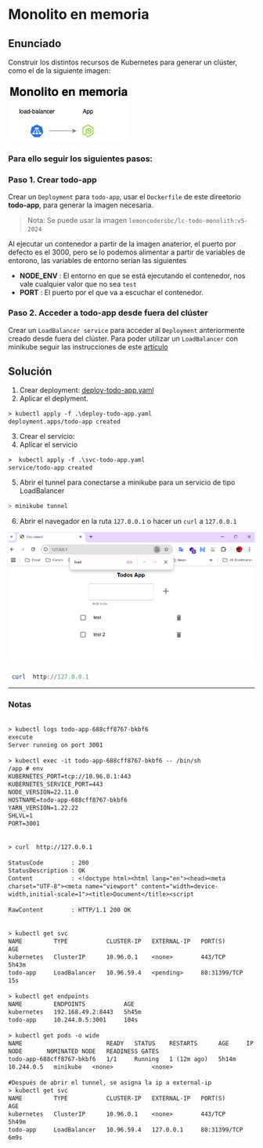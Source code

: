 # Monolito en memoria

## Enunciado

Construir los distintos recursos de Kubernetes para generar un clúster, como el de la siguiente imagen:

![monolith in memory](./monolith-in-mem.png)

### Para ello seguir los siguientes pasos:

### Paso 1. Crear todo-app

Crear un `Deployment` para `todo-app`, usar el `Dockerfile` de este direetorio **todo-app**, para generar la imagen necesaria.

> Nota: Se puede usar la imagen `lemoncodersbc/lc-todo-monolith:v5-2024`

Al ejecutar un contenedor a partir de la imagen anaterior, el puerto por defecto es el 3000, pero se lo podemos alimentar a partir de  variables de entorono, las variables de entorno serían las siguientes

* **NODE_ENV** : El entorno en que se está ejecutando el contenedor, nos vale cualquier valor que no sea `test`
* **PORT** : El puerto por el que va a escuchar el contenedor.

### Paso 2. Acceder a todo-app desde fuera del clúster

Crear un `LoadBalancer service` para acceder al `Deployment` anteriormente creado desde fuera del clúster. Para poder utilizar un `LoadBalancer` con minikube seguir las instrucciones de este [artículo](https://minikube.sigs.k8s.io/docs/handbook/accessing/)


## Solución

1. Crear deployment: [deploy-todo-app.yaml](deploy-todo-app.yaml)
2. Aplicar el deplyment.
```shell
> kubectl apply -f .\deploy-todo-app.yaml
deployment.apps/todo-app created
```
3. Crear el servicio:
4. Aplicar el servicio
```shell
>  kubectl apply -f .\svc-todo-app.yaml
service/todo-app created
```
5. Abrir el tunnel para conectarse a minikube para un servicio de tipo LoadBalancer
```powershell
> minikube tunnel
```
6. Abrir el navegador en la ruta `127.0.0.1` o hacer un `curl` a `127.0.0.1`

![todo-app](./todo-app.png)

```powershell
 curl  http://127.0.0.1
```
---

### Notas


```shell

> kubectl logs todo-app-688cff8767-bkbf6
execute
Server running on port 3001

> kubectl exec -it todo-app-688cff8767-bkbf6 -- /bin/sh
/app # env
KUBERNETES_PORT=tcp://10.96.0.1:443
KUBERNETES_SERVICE_PORT=443
NODE_VERSION=22.11.0
HOSTNAME=todo-app-688cff8767-bkbf6
YARN_VERSION=1.22.22
SHLVL=1
PORT=3001


> curl  http://127.0.0.1

StatusCode        : 200
StatusDescription : OK
Content           : <!doctype html><html lang="en"><head><meta charset="UTF-8"><meta name="viewport" content="width=device-width,initial-scale=1"><title>Document</title><script                    
                  
RawContent        : HTTP/1.1 200 OK


> kubectl get svc
NAME         TYPE           CLUSTER-IP   EXTERNAL-IP   PORT(S)        AGE
kubernetes   ClusterIP      10.96.0.1    <none>        443/TCP        5h43m
todo-app     LoadBalancer   10.96.59.4   <pending>     80:31399/TCP   15s

> kubectl get endpoints
NAME         ENDPOINTS           AGE
kubernetes   192.168.49.2:8443   5h45m
todo-app     10.244.0.5:3001     104s

> kubectl get pods -o wide
NAME                        READY   STATUS    RESTARTS      AGE     IP           NODE       NOMINATED NODE   READINESS GATES
todo-app-688cff8767-bkbf6   1/1     Running   1 (12m ago)   5h14m   10.244.0.5   minikube   <none>           <none>

#Después de abrir el tunnel, se asigna la ip a external-ip
> kubectl get svc
NAME         TYPE           CLUSTER-IP   EXTERNAL-IP   PORT(S)        AGE
kubernetes   ClusterIP      10.96.0.1    <none>        443/TCP        5h49m
todo-app     LoadBalancer   10.96.59.4   127.0.0.1     80:31399/TCP   6m9s
```
